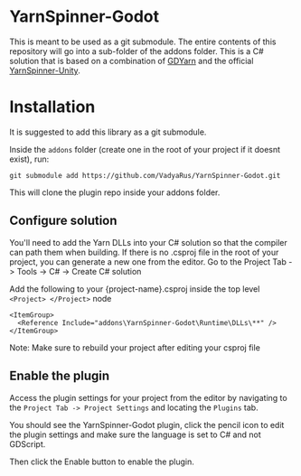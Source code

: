 # YarnSpinner-Godot

This is meant to be used as a git submodule. The entire contents of this repository will go into a sub-folder of the addons folder. This is a C# solution that is based on a combination of [GDYarn](https://github.com/kyperbelt/GDYarn) and the official [YarnSpinner-Unity](https://github.com/YarnSpinnerTool/YarnSpinner-Unity/tree/v2.2.4).

# Installation

It is suggested to add this library as a git submodule.

Inside the `addons` folder (create one in the root of your project if it doesnt exist), run:
```
git submodule add https://github.com/VadyaRus/YarnSpinner-Godot.git
```

This will clone the plugin repo inside your addons folder.

## Configure solution

You'll need to add the Yarn DLLs into your C# solution so that the compiler can path them when building.
If there is no .csproj file in the root of your project, you can generate a new one from the editor. Go to the Project Tab -> Tools -> C# -> Create C# solution

Add the following to your {project-name}.csproj inside the top level `<Project> </Project>` node
```
<ItemGroup>
  <Reference Include="addons\YarnSpinner-Godot\Runtime\DLLs\**" />
</ItemGroup>
```

Note: Make sure to rebuild your project after editing your csproj file

## Enable the plugin

Access the plugin settings for your project from the editor by navigating to the
`Project Tab -> Project Settings`
and locating the `Plugins` tab.

You should see the YarnSpinner-Godot plugin, click the pencil icon to edit the plugin settings and make sure the language is set to C# and not GDScript.

Then click the Enable button to enable the plugin.